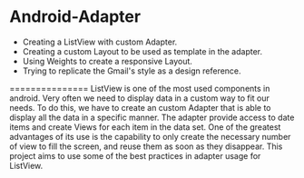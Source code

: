 Android-Adapter
===============

- Creating a ListView with custom Adapter.
- Creating a custom Layout to be used as template in the adapter.
- Using Weights to create a responsive Layout.
- Trying to replicate the Gmail's style as a design reference.

===============
ListView is one of the most used components in android. Very often we need to display data in a custom way to fit our
needs. To do this, we have to create an custom Adapter that is able to display all the data in a specific manner. The 
adapter provide access to date items and create Views for each item in the data set. One of the greatest advantages of its use is the capability to only create the necessary number of view to fill the screen, and reuse them as soon 
as they disappear. This project aims to use some of the best practices in adapter usage for ListView.

